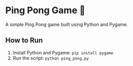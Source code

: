 # Ping Pong Game 🎾

A simple Ping Pong game built using Python and Pygame.

## How to Run
1. Install Python and Pygame: `pip install pygame`
2. Run the script: `python ping_pong.py`
